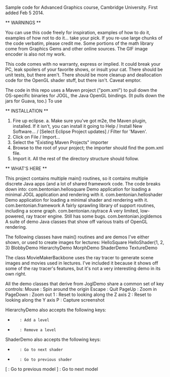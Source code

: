 Sample code for Advanced Graphics course, Cambridge University.
First added Feb 5 2014.


** WARNINGS **

You can use this code freely for inspiration, examples of how to do it, examples of how not to do it... take your pick.  If you re-use large chunks of the code verbatim, please credit me.  Some portions of the math library come from Graphics Gems and other online sources.  The GIF image encoder is also not my work.

This code comes with no warranty, express or implied.  It could break your PC, leak spoilers of your favorite shows, or insult your cat.  There should be unit tests, but there aren't.  There should be more cleanup and deallocation code for the OpenGL shader stuff, but there isn't.  Caveat emptor.

The code in this repo uses a Maven project ("pom.xml") to pull down the OS-specific binaries for JOGL, the Java OpenGL bindings.  (It pulls down the jars for Guava, too.)  To use 


** INSTALLATION **

1. Fire up eclipse.
   a. Make sure you've got m2e, the Maven plugin, installed.  If it isn't, you can install it going to Help / Install New Software... / [Select Eclipse Project updates] / Filter for 'Maven'.
2. Click on File / Import...
3. Select the "Existing Maven Projects" importer
4. Browse to the root of your project; the importer should find the pom.xml file.
5. Import it.  All the rest of the directory structure should follow.


** WHAT'S HERE **

This project contains multiple main() routines, so it contains multiple discrete Java apps (and a lot of shared framework code.  The code breaks down into:
  com.bentonian.hellosquare
    Demo application for loading a minimal JOGL application and rendering with it.
  com.bentonian.helloshader
    Demo application for loading a minimal shader and rendering with it.
  com.bentonian.framework
    A fairly sprawling library of support routines, including a scene graph.
  com.bentonian.raytrace
    A very limited, low-powered, ray tracer engine.  Still has some bugs.
  com.bentonian.jogldemos
    A suite of demo Java classes that show off various traits of OpenGL rendering.

The following classes have main() routines and are demos I've either shown, or used to create images for lectures:
  HelloSquare
  HelloShader{1, 2, 3}
  BlobbyDemo
  HierarchyDemo
  MorphDemo
  ShaderDemo
  TextureDemo

The class MovieMakerBackbone uses the ray tracer to generate scene images and movies used in lectures.  I've included it because it shows off some of the ray tracer's features, but it's not a very interesting demo in its own right.

All the demo classes that derive from JoglDemo share a common set of key controls:
  Mouse    : Spin around the origin
  Escape   : Quit
  PageUp   : Zoom in
  PageDown : Zoom out
  1        : Reset to looking along the Z axis
  2        : Reset to looking along the Y axis
  P        : Capture screenshot

HierarchyDemo also accepts the following keys:
  +        : Add a level
  -        : Remove a level

ShaderDemo also accepts the following keys:
  +        : Go to next shader
  -        : Go to previous shader
  [        : Go to previous model
  ]        : Go to next model
